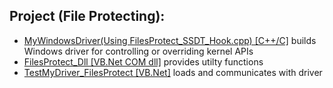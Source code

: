 ## Project (File Protecting):  
- [MyWindowsDriver(Using FilesProtect_SSDT_Hook.cpp) [C++/C]](https://github.com/chunkitmax/MyWindowsDriver) builds Windows driver for controlling or overriding kernel APIs
- [FilesProtect_Dll [VB.Net COM dll]](https://github.com/chunkitmax/TestMyDriver_FilesProtect) provides utilty functions
- [TestMyDriver_FilesProtect [VB.Net]](https://github.com/chunkitmax/TestMyDriver_FilesProtect) loads and communicates with driver